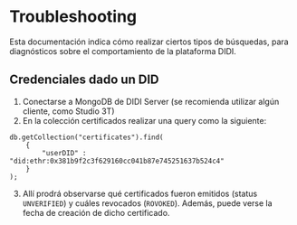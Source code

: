 # Troubleshooting

Esta documentación indica cómo realizar ciertos tipos de búsquedas, para diagnósticos sobre el comportamiento de la plataforma DIDI.

## Credenciales dado un DID

1. Conectarse a MongoDB de DIDI Server (se recomienda utilizar algún cliente, como Studio 3T)
2. En la colección certificados realizar una query como la siguiente:
```
db.getCollection("certificates").find(
    { 
        "userDID" : "did:ethr:0x381b9f2c3f629160cc041b87e745251637b524c4"
    }
);
```
3. Allí prodrá observarse qué certificados fueron emitidos (status `UNVERIFIED`) y cuáles revocados (`ROVOKED`). Además, puede verse la fecha de creación de dicho certificado.